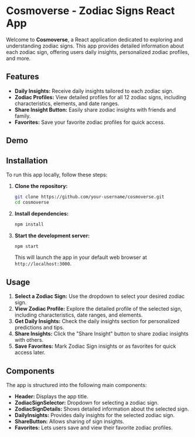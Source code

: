 # Cosmoverse - Zodiac Signs React App

Welcome to **Cosmoverse**, a React application dedicated to exploring and understanding zodiac signs. This app provides detailed information about each zodiac sign, offering users daily insights, personalized zodiac profiles, and more.


## Features

- **Daily Insights:** Receive daily insights tailored to each zodiac sign.
- **Zodiac Profiles:** View detailed profiles for all 12 zodiac signs, including characteristics, elements, and date ranges.
- **Share Insight Button:** Easily share zodiac insights with friends and family.
- **Favorites:** Save your favorite zodiac profiles for quick access.

## Demo


## Installation

To run this app locally, follow these steps:

1. **Clone the repository:**

   ```bash
   git clone https://github.com/your-username/cosmoverse.git
   cd cosmoverse
   ```

2. **Install dependencies:**

   ```bash
   npm install
   ```

3. **Start the development server:**

   ```bash
   npm start
   ```

   This will launch the app in your default web browser at `http://localhost:3000`.

## Usage

1. **Select a Zodiac Sign:** Use the dropdown to select your desired zodiac sign.
2. **View Zodiac Profile:** Explore the detailed profile of the selected sign, including characteristics, date ranges, and elements.
3. **Get Daily Insights:** Check the daily insights section for personalized predictions and tips.
4. **Share Insights:** Click the "Share Insight" button to share zodiac insights with others.
5. **Save Favorites:** Mark Zodiac Sign insights or as favorites for quick access later.

## Components

The app is structured into the following main components:

- **Header:** Displays the app title.
- **ZodiacSignSelector:** Dropdown for selecting a zodiac sign.
- **ZodiacSignDetails:** Shows detailed information about the selected sign.
- **DailyInsights:** Provides daily insights for the selected zodiac sign.
- **ShareButton:** Allows sharing of sign insights.
- **Favorites:** Lets users save and view their favorite zodiac profiles.


